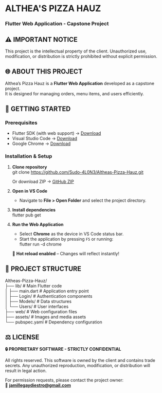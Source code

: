 # ALTHEA'S PIZZA HAUZ  
### Flutter Web Application - Capstone Project  

## ⚠️ IMPORTANT NOTICE  
This project is the intellectual property of the client. Unauthorized use, modification, or distribution is strictly prohibited without explicit permission.  

## 🌐 ABOUT THIS PROJECT  
Althea’s Pizza Hauz is a **Flutter Web Application** developed as a capstone project.  
It is designed for managing orders, menu items, and users efficiently.  

## 🚀 GETTING STARTED  

### Prerequisites  
- Flutter SDK (with web support)  → [Download](https://flutter.dev)  
- Visual Studio Code  → [Download](https://code.visualstudio.com/)  
- Google Chrome  → [Download](https://www.google.com/chrome/)  

### Installation & Setup  

1. **Clone repository**  
      git clone https://github.com/Sudo-4L0N3/Altheas-Pizza-Hauz.git  

   Or download ZIP → [GitHub ZIP](https://github.com/Sudo-4L0N3/Altheas-Pizza-Hauz/archive/main.zip)  

2. **Open in VS Code**  
   - Navigate to **File > Open Folder** and select the project directory.  

3. **Install dependencies**  
      flutter pub get  

4. **Run the Web Application**  
   - Select **Chrome** as the device in VS Code status bar.  
   - Start the application by pressing `F5` or running:  
      flutter run -d chrome  

   🔄 **Hot reload enabled** – Changes will reflect instantly!  

## 📂 PROJECT STRUCTURE  

Altheas-Pizza-Hauz/  
├── lib/                # Main Flutter code  
│   ├── main.dart       # Application entry point  
│   ├── Login/          # Authentication components  
│   ├── Models/         # Data structures  
│   └── Users/          # User interfaces  
├── web/                # Web configuration files  
├── assets/             # Images and media assets  
└── pubspec.yaml        # Dependency configuration  

## ⚖️ LICENSE  

**🔒 PROPRIETARY SOFTWARE - STRICTLY CONFIDENTIAL**  

All rights reserved. This software is owned by the client and contains trade secrets. Any unauthorized reproduction, modification, or distribution will result in legal action.  

For permission requests, please contact the project owner:  
📧 **jamillegaydiestro@gmail.com**  
